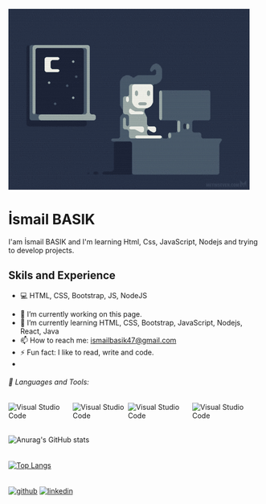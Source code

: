 ![FullStack Developer](https://github.com/ismailbask/ismailbask/blob/main/e426702edf874b181aced1e2fa5c6cde.gif)

# İsmail BASIK


I'am İsmail BASIK and I'm learning Html, Css, JavaScript, Nodejs and trying to develop projects.

## Skils and Experience
* :computer: HTML, CSS, Bootstrap, JS, NodeJS

- 🔭 I’m currently working on this page. 
- 🌱 I’m currently learning HTML, CSS, Bootstrap, JavaScript, Nodejs, React, Java 
- 📫 How to reach me: ismailbasik47@gmail.com 
- ⚡ Fun fact: I like to read, write and code. 
- 
 ###### 🔧 Languages and Tools:

<a href="https://www.javascript.com/"> <img align="left" alt="Visual Studio Code" width="128px" src="https://img.shields.io/badge/-JavaScript-F7DF1E?logo=javascript&logoColor=black&style=flat" /></a>
<a href="https://nodejs.org/en/"> <img align="left" alt="Visual Studio Code" width="110px" src="https://img.shields.io/badge/-Node.js-339933?logo=node.js&logoColor=black&style=flat" /></a>
<a href="https://getbootstrap.com/"> <img align="left" alt="Visual Studio Code" width="128px" src="https://img.shields.io/badge/-Bootstrap-7952B3?logo=Bootstrap&logoColor=white&style=flat" /></a>
<a href="https://html.com/"> <img align="left" alt="Visual Studio Code" width="128px" src="https://img.shields.io/badge/-HTML5-E34F26?logo=HTML5&logoColor=white&style=flat"/></a>

<br>
<br>
<br>

![Anurag's GitHub stats](https://github-readme-stats.vercel.app/api?username=ismailbask&show_icons=true&theme=onedark)
<br>
<br>
<br>
[![Top Langs](https://github-readme-stats.vercel.app/api/top-langs/?username=ismailbask&layout=compact)](https://github.com/anuraghazra/github-readme-stats)
<br>
<br>
<br>
[<img src='https://cdn.jsdelivr.net/npm/simple-icons@3.0.1/icons/github.svg' alt='github' height='40'>](https://github.com/ismailbask)  [<img src='https://cdn.jsdelivr.net/npm/simple-icons@3.0.1/icons/linkedin.svg' alt='linkedin' height='40'>](https://www.linkedin.com/in/https://www.linkedin.com/in/ismailbasik//)  


